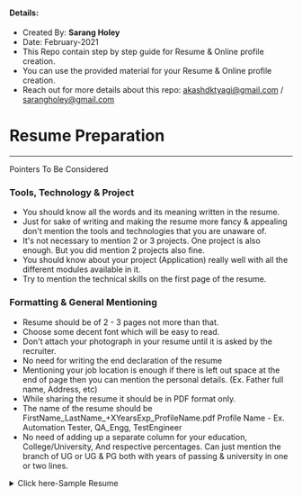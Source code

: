#### Details: 
* Created By: <b>Sarang Holey</b>
* Date: February-2021
* This Repo contain step by step guide for Resume & Online profile creation. 
* You can use the provided material for your Resume & Online profile creation.
* Reach out for more details about this repo: akashdktyagi@gmail.com / sarangholey@gmail.com

# Resume Preparation

---

Pointers To Be Considered

### Tools, Technology & Project
* You should know all the words and its meaning written in the resume.
* Just for sake of writing and making the resume more fancy & appealing don't mention the tools and technologies that you are unaware of.
* It's not necessary to mention 2 or 3 projects. One project is also enough. But you did mention 2 projects also fine.
* You should know about your project (Application) really well with all the different modules available in it.
* Try to mention the technical skills on the first page of the resume.


### Formatting & General Mentioning
* Resume should be of 2 - 3 pages not more than that.
* Choose some decent font which will be easy to read.
* Don't attach your photograph in your resume until it is asked by the recruiter.
* No need for writing the end declaration of the resume
* Mentioning your job location is enough if there is left out space at the end of page then you can mention the personal details. (Ex. Father full name, Address, etc)
* While sharing the resume it should be in PDF format only.
* The name of the resume should be FirstName_LastName_+XYearsExp_ProfileName.pdf
Profile Name - Ex. Automation Tester, QA_Engg, TestEngineer
* No need of adding up a separate column for your education, College/University,
And respective percentages. Can just mention the branch of UG or UG & PG both with years of passing & university in one or two lines.

<details>
 <summary>Click here-Sample Resume</summary>
  >![Image](SampleResume_1.jpg)
  >![Image](SampleResume_2.jpg)
  >![Image](SampleResume_3.jpg)

---

# About Naukri Profile

---

* Upload the profile passport photo in decent attire
* Complete your naukri profile at 100%
* Create a formal emailID specially for the Naukri Profile
* Don’t connect or add any social media accounts to it
* Make use of all the related keyword in “Key Skills” section
* Add job type as permanent 
* Resume Headline should be catchy enough to tell about you in 2 3 lines.
* Don't forget to mention the top 5 key skills under “Employment” section
* If you have any older profiles active for Naukri, Indeed, Monster, Linkedin etc.
deactivate it immediately.
* Do update your profile on a daily basis in the morning regardless if it's a weekend or any National Holiday.


